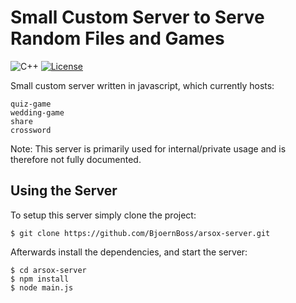 # Small Custom Server to Serve Random Files and Games
![C++](https://img.shields.io/badge/language-Javascript-blue?style=flat-square)
[![License](https://img.shields.io/badge/license-BSD--3--Clause-brightgreen?style=flat-square)](LICENSE.txt)

Small custom server written in javascript, which currently hosts:

    quiz-game
    wedding-game
    share
    crossword

Note: This server is primarily used for internal/private usage and is therefore not fully documented.

## Using the Server
To setup this server simply clone the project:

    $ git clone https://github.com/BjoernBoss/arsox-server.git

Afterwards install the dependencies, and start the server:

    $ cd arsox-server
    $ npm install
    $ node main.js
